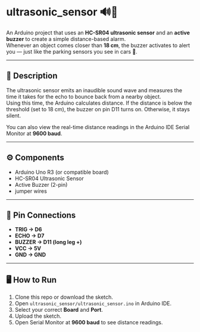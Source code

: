 # ultrasonic_sensor 🔊📡

An Arduino project that uses an **HC-SR04 ultrasonic sensor** and an **active buzzer** to create a simple distance-based alarm.  
Whenever an object comes closer than **18 cm**, the buzzer activates to alert you — just like the parking sensors you see in cars 🚗.

---

## 📖 Description
The ultrasonic sensor emits an inaudible sound wave and measures the time it takes for the echo to bounce back from a nearby object.  
Using this time, the Arduino calculates distance. If the distance is below the threshold (set to 18 cm), the buzzer on pin D11 turns on. Otherwise, it stays silent.  

You can also view the real-time distance readings in the Arduino IDE Serial Monitor at **9600 baud**.

---

## ⚙️ Components
- Arduino Uno R3 (or compatible board)  
- HC-SR04 Ultrasonic Sensor  
- Active Buzzer (2-pin)  
- jumper wires  

---

## 🔌 Pin Connections
- **TRIG → D6**  
- **ECHO → D7**  
- **BUZZER → D11 (long leg +)**  
- **VCC → 5V**  
- **GND → GND**  

---

## 🖥️ How to Run
1. Clone this repo or download the sketch.  
2. Open `ultrasonic_sensor/ultrasonic_sensor.ino` in Arduino IDE.  
3. Select your correct **Board** and **Port**.  
4. Upload the sketch.  
5. Open Serial Monitor at **9600 baud** to see distance readings.  





